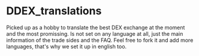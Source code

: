 # DDEX_translations

Picked up as a hobby to translate the best DEX exchange at the moment and the most promissing. Is not set on any language at all, 
just the main information of the trade sides and the FAQ. Feel free to fork it and add more languages, that's why we set it up in
english too. 
